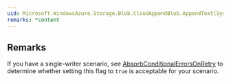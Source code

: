 ```yaml
---  
uid: Microsoft.WindowsAzure.Storage.Blob.CloudAppendBlob.AppendText(System.String,System.Text.Encoding,Microsoft.WindowsAzure.Storage.AccessCondition,Microsoft.WindowsAzure.Storage.Blob.BlobRequestOptions,Microsoft.WindowsAzure.Storage.OperationContext)  
remarks: *content  
---  
```

  
## Remarks  
 If you have a single-writer scenario, see [AbsorbConditionalErrorsOnRetry](assetId:///P:Microsoft.WindowsAzure.Storage.Blob.BlobRequestOptions.AbsorbConditionalErrorsOnRetry?qualifyHint=False&autoUpgrade=True) to determine whether setting this flag to `true` is acceptable for your scenario.